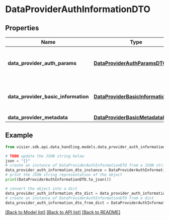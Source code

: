 # DataProviderAuthInformationDTO


## Properties

Name | Type | Description | Notes
------------ | ------------- | ------------- | -------------
**data_provider_auth_params** | [**DataProviderAuthParamsDTO**](DataProviderAuthParamsDTO.md) | The authentication information for the credential. | [optional] 
**data_provider_basic_information** | [**DataProviderBasicInformationDTO**](DataProviderBasicInformationDTO.md) | The display name and description for the credential. | [optional] 
**data_provider_metadata** | [**DataProviderBasicMetadataDTO**](DataProviderBasicMetadataDTO.md) |  | [optional] 

## Example

```python
from visier.sdk.api.data_handling.models.data_provider_auth_information_dto import DataProviderAuthInformationDTO

# TODO update the JSON string below
json = "{}"
# create an instance of DataProviderAuthInformationDTO from a JSON string
data_provider_auth_information_dto_instance = DataProviderAuthInformationDTO.from_json(json)
# print the JSON string representation of the object
print(DataProviderAuthInformationDTO.to_json())

# convert the object into a dict
data_provider_auth_information_dto_dict = data_provider_auth_information_dto_instance.to_dict()
# create an instance of DataProviderAuthInformationDTO from a dict
data_provider_auth_information_dto_from_dict = DataProviderAuthInformationDTO.from_dict(data_provider_auth_information_dto_dict)
```
[[Back to Model list]](../README.md#documentation-for-models) [[Back to API list]](../README.md#documentation-for-api-endpoints) [[Back to README]](../README.md)


